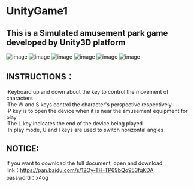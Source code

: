 # UnityGame1

This is a Simulated amusement park game developed by Unity3D platform 
----------------------------------------------------------------------
![image](https://wx2.sinaimg.cn/mw690/001RVHM6ly1gm5prqm4o5j60u00rxdio02.jpg)
![image](https://wx4.sinaimg.cn/mw690/007emmkUgy1ge2x9lu1oaj31hc0u0e82.jpg)
![image](https://wx2.sinaimg.cn/mw690/007emmkUgy1ge2xa40o7oj31hc0u0kjl.jpg)
![image](https://wx1.sinaimg.cn/mw690/007emmkUgy1ge2xayj6gyj31hc0u0kjm.jpg)
![image](https://wx2.sinaimg.cn/mw690/007emmkUgy1ge2x9x3u2xj31hc0u0u0y.jpg)
![image](https://wx2.sinaimg.cn/mw690/007emmkUgy1ge2xad0s2jj31hc0u04qq.jpg)

 INSTRUCTIONS：
 --------------------------------------------------------------
 ·Keyboard up and down about the key to control the movement of characters  
 ·The W and S keys control the character's perspective respectively  
 ·P key is to open the device when it is near the amusement equipment for play  
 ·The L key indicates the end of the device being played  
 ·In play mode, U and I keys are used to switch horizontal angles  

 NOTICE:
 -----------------------------------------------------------------
 If you want to download the full document, open and download  
 link：https://pan.baidu.com/s/12Oy-TH-TP69bQo953fqKDA   
 password：x4og  
